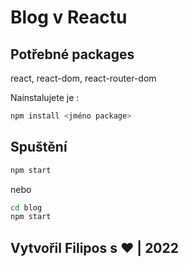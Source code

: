 # Blog v Reactu

## Potřebné packages
react, react-dom, react-router-dom

Nainstalujete je :
```bash
npm install <jméno package>
```

## Spuštění
```bash
npm start
```
nebo
```bash 
cd blog
npm start
```

## Vytvořil Filipos s ❤️ | 2022